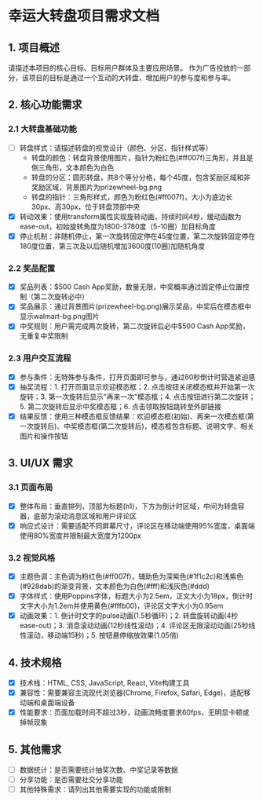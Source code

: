 # 幸运大转盘项目需求文档

## 1. 项目概述
请描述本项目的核心目标、目标用户群体及主要应用场景。
作为广告投放的一部分，该项目的目标是通过一个互动的大转盘，增加用户的参与度和参与率。

## 2. 核心功能需求
### 2.1 大转盘基础功能
- [ ] 转盘样式：请描述转盘的视觉设计（颜色、分区、指针样式等）
    - 转盘的颜色：转盘背景使用图片，指针为粉红色(#ff007f)三角形，并且是倒三角形，文本颜色为白色
    - 转盘的分区：圆形转盘，共8个等分分格，每个45度，包含奖励区域和非奖励区域，背景图片为prizewheel-bg.png
    - 转盘的指针：三角形样式，颜色为粉红色(#ff007f)，大小为底边长30px、高30px，位于转盘顶部中央
- [x] 转动效果：使用transform属性实现旋转动画，持续时间4秒，缓动函数为ease-out，初始旋转角度为1800-3780度（5-10圈）加目标角度
- [x] 停止机制：非随机停止，第一次旋转固定停在45度位置，第二次旋转固定停在180度位置，第三次及以后随机增加3600度(10圈)加随机角度

### 2.2 奖品配置
- [x] 奖品列表：$500 Cash App奖励，数量无限，中奖概率通过固定停止位置控制（第二次旋转必中）
- [x] 奖品展示：通过背景图片(prizewheel-bg.png)展示奖品，中奖后在模态框中显示walmart-bg.png图片
- [x] 中奖规则：用户需完成两次旋转，第二次旋转后必中$500 Cash App奖励，无重复中奖限制

### 2.3 用户交互流程
- [x] 参与条件：无特殊参与条件，打开页面即可参与，通过60秒倒计时营造紧迫感
- [x] 抽奖流程：1. 打开页面显示欢迎模态框；2. 点击按钮关闭模态框并开始第一次旋转；3. 第一次旋转后显示"再来一次"模态框；4. 点击按钮进行第二次旋转；5. 第二次旋转后显示中奖模态框；6. 点击领取按钮跳转至外部链接
- [x] 结果反馈：使用三种模态框反馈结果：欢迎模态框(初始)、再来一次模态框(第一次旋转后)、中奖模态框(第二次旋转后)，模态框包含标题、说明文字、相关图片和操作按钮

## 3. UI/UX 需求
### 3.1 页面布局
- [x] 整体布局：垂直排列，顶部为标题(h1)，下方为倒计时区域，中间为转盘容器，底部为滚动消息区域和用户评论区
- [x] 响应式设计：需要适配不同屏幕尺寸，评论区在移动端使用95%宽度，桌面端使用80%宽度并限制最大宽度为1200px

### 3.2 视觉风格
- [x] 主题色调：主色调为粉红色(#ff007f)，辅助色为深紫色(#1f1c2c)和浅紫色(#928dab)的渐变背景，文本颜色为白色(#fff)和浅灰色(#ddd)
- [x] 字体样式：使用Poppins字体，标题大小为2.5em，正文大小为18px，倒计时文字大小为1.2em并使用黄色(#fffb00)，评论区文字大小为0.95em
- [x] 动画效果：1. 倒计时文字的pulse动画(1.5秒循环)；2. 转盘旋转动画(4秒ease-out)；3. 消息滚动动画(12秒线性滚动)；4. 评论区无限滚动动画(25秒线性滚动，移动端15秒)；5. 按钮悬停缩放效果(1.05倍)

## 4. 技术规格
- [x] 技术栈：HTML, CSS, JavaScript, React, Vite构建工具
- [x] 兼容性：需要兼容主流现代浏览器(Chrome, Firefox, Safari, Edge)，适配移动端和桌面端设备
- [x] 性能要求：页面加载时间不超过3秒，动画流畅度要求60fps，无明显卡顿或掉帧现象

## 5. 其他需求
- [ ] 数据统计：是否需要统计抽奖次数、中奖记录等数据
- [ ] 分享功能：是否需要社交分享功能
- [ ] 其他特殊需求：请列出其他需要实现的功能或限制